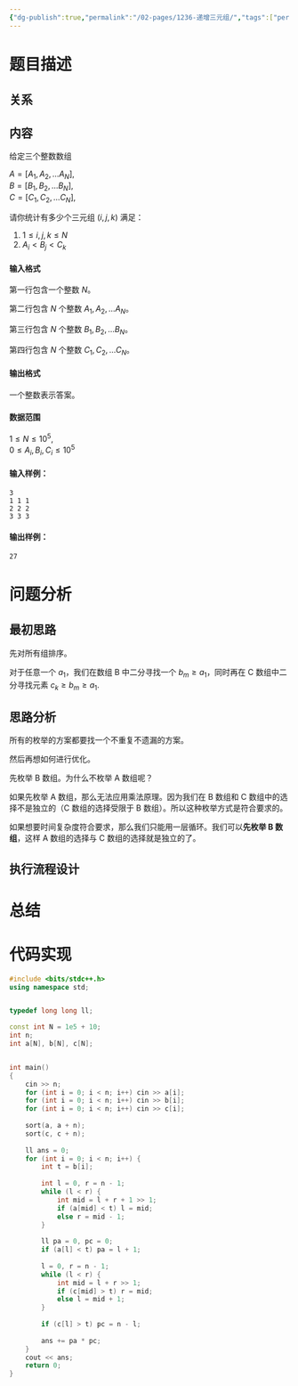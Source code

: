 ```yaml
---
{"dg-publish":true,"permalink":"/02-pages/1236-递增三元组/","tags":["personal/blog","algorithm/bineary-search","algorithm/sorting"]}
---
```



# 题目描述
## 关系

## 内容
给定三个整数数组

$A = [A_1, A_2, … A_N]$,  
$B = [B_1, B_2, … B_N]$,  
$C = [C_1, C_2, … C_N]$,

请你统计有多少个三元组 $(i, j, k)$ 满足：

1.  $1 \le i, j, k \le N$
2.  $A_i < B_j < C_k$

#### 输入格式

第一行包含一个整数 $N$。

第二行包含 $N$ 个整数 $A_1, A_2, … A_N$。

第三行包含 $N$ 个整数 $B_1, B_2, … B_N$。

第四行包含 $N$ 个整数 $C_1, C_2, … C_N$。

#### 输出格式

一个整数表示答案。

#### 数据范围

$1 \le N \le 10^5$,  
$0 \le A_i,B_i,C_i \le 10^5$

#### 输入样例：

```
3
1 1 1
2 2 2
3 3 3
```

#### 输出样例：

```
27
```
# 问题分析
## 最初思路
先对所有组排序。

对于任意一个 $\displaystyle a_{1}$，我们在数组 B 中二分寻找一个 $\displaystyle b_{m}\geq a_{1}$，同时再在 C 数组中二分寻找元素 $\displaystyle c_{k}\geq b_{m}\geq a_{1}$.
## 思路分析
所有的枚举的方案都要找一个不重复不遗漏的方案。

然后再想如何进行优化。

先枚举 B 数组。为什么不枚举 A 数组呢？

如果先枚举 A 数组，那么无法应用乘法原理。因为我们在 B 数组和 C 数组中的选择不是独立的（C 数组的选择受限于 B 数组）。所以这种枚举方式是符合要求的。

如果想要时间复杂度符合要求，那么我们只能用一层循环。我们可以**先枚举 B 数组**，这样 A 数组的选择与 C 数组的选择就是独立的了。
## 执行流程设计

# 总结

# 代码实现
```c++
#include <bits/stdc++.h>
using namespace std;


typedef long long ll;

const int N = 1e5 + 10;
int n;
int a[N], b[N], c[N];


int main()
{
    cin >> n;
    for (int i = 0; i < n; i++) cin >> a[i]; 
    for (int i = 0; i < n; i++) cin >> b[i]; 
    for (int i = 0; i < n; i++) cin >> c[i];
    
    sort(a, a + n);
    sort(c, c + n);
    
    ll ans = 0;
    for (int i = 0; i < n; i++) {
        int t = b[i];
        
        int l = 0, r = n - 1;
        while (l < r) {
            int mid = l + r + 1 >> 1;
            if (a[mid] < t) l = mid;
            else r = mid - 1;
        }
        
        ll pa = 0, pc = 0;
        if (a[l] < t) pa = l + 1;
        
        l = 0, r = n - 1;
        while (l < r) {
            int mid = l + r >> 1;
            if (c[mid] > t) r = mid;
            else l = mid + 1;
        }
        
        if (c[l] > t) pc = n - l;
        
        ans += pa * pc;
    }
    cout << ans;
    return 0;
}
```